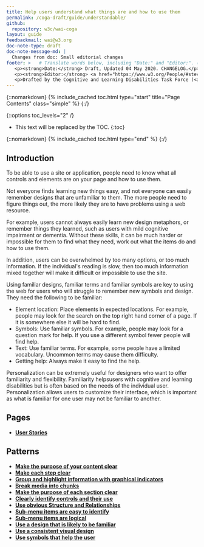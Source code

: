 ```yaml
---
title: Help users understand what things are and how to use them
permalink: /coga-draft/guide/understandable/
github:
  repository: w3c/wai-coga
layout: guide
feedbackmail: wai@w3.org
doc-note-type: draft
doc-note-message-md: |
  Changes from doc: Small editorial changes
footer: >   # Translate words below, including "Date:" and "Editor:". (Do not update the date.)
   <p><strong>Date:</strong> Draft, Updated 04 May 2020. CHANGELOG.</p>
   <p><strong>Editor:</strong> <a href="https://www.w3.org/People/#stevelee">Steve Lee</a>.</p>
   <p>Drafted by the Cognitive and Learning Disabilities Task Force (<a href="https://www.w3.org/WAI/GL/task-forces/coga/">CoGa TF</a>) for the Accessible Platform Architecture Working Group (<a href="https://www.w3.org/WAI/GL/">APA</a>) and Accessibility Guidelines Working Group (<a href="https://www.w3.org/WAI/APA/">AGWG</a>) with support from the <abbr title="European Commission">EC</abbr> <a href="https://www.w3.org/WAI/about/projects/easy-reading/">Easy Reading project</a>.</p>
---
```


{::nomarkdown}
{% include_cached toc.html type="start" title="Page Contents" class="simple" %}
{:/}

{::options toc_levels="2" /}

- This text will be replaced by the TOC.
  {:toc}

{::nomarkdown}
{% include_cached toc.html type="end" %}
{:/}

## Introduction

To be able to use a site or application, people need to know what all controls and elements are on your page and how to use them.

Not everyone finds learning new things easy, and not everyone can easily remember designs that are unfamiliar to them. The more people need to figure things out, the more likely they are to have problems using a web resource.

For example, users cannot always easily learn new design metaphors, or remember things they learned, such as users with mild cognitive impairment or dementia. Without these skills, it can be much harder or impossible for them to find what they need, work out what the items do and how to use them.

In addition, users can be overwhelmed by too many options, or too much information. If the individual's reading is slow, then too much information mixed together will make it difficult or impossible to use the site.

Using familiar designs, familiar terms and familiar symbols are key to using the web for users who will struggle to remember new symbols and design. They need the following to be familiar:

- Element location: Place elements in expected locations. For example, people may look for the search on the top right hand corner of a page. If it is somewhere else it will be hard to find.
- Symbols: Use familiar symbols. For example, people may look for a question mark for help. If you use a different symbol fewer people will find help.
- Text: Use familiar terms. For example, some people have a limited vocabulary. Uncommon terms may cause them difficulty.
- Getting help: Always make it easy to find the help.

Personalization can be extremely useful for designers who want to offer familiarity and flexibility. Familiarity helpsusers with cognitive and learning disabilities but is often based on the needs of the individual user. Personalization allows users to customize their interface, which is important as what is familiar for one user may not be familiar to another.

## Pages

- **[User Stories](./stories)**

## Patterns

- **[Make the purpose of your content clear](./clear-purpose)**
- **[Make each step clear](./clear-steps)**
- **[Group and highlight information with graphical indicators](./visual-heirarchy)**
- **[Break media into chunks](./chunked-media)**
- **[Make the purpose of each section clear](./purposeful-sections)**
- **[Clearly identify controls and their use](./effective-affordances)**
- **[Use obvious Structure and Relationships](./recognizable-regions)**
- **[Sub-menu items are easy to identify](./findable-controls)**
- **[Sub-menu items are logical](./menu-structure)**
- **[Use a design that is likely to be familiar](./familiar-design)**
- **[Use a consistent visual design](./internally-consitent)**
- **[Use symbols that help the user](./helpful-symbols)**
